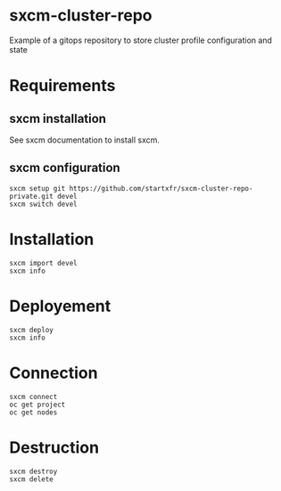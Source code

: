# sxcm-cluster-repo

Example of a gitops repository to store cluster profile configuration and state


# Requirements

## sxcm installation

See sxcm documentation to install sxcm.

## sxcm configuration

```
sxcm setup git https://github.com/startxfr/sxcm-cluster-repo-private.git devel
sxcm switch devel
```

# Installation

```
sxcm import devel
sxcm info
```

# Deployement

```
sxcm deploy
sxcm info
```

# Connection

```
sxcm connect
oc get project
oc get nodes
```

# Destruction

```
sxcm destroy
sxcm delete
```

